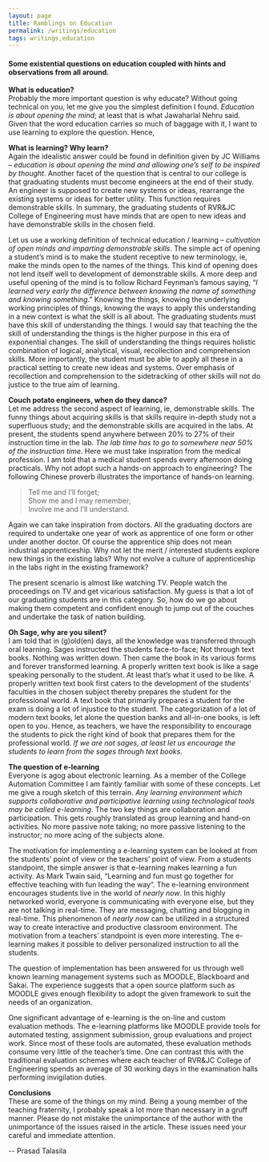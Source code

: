 ```yaml
---
layout: page
title: Ramblings on Education
permalink: /writings/education
tags: writings,education
---
```



#### Some existential questions on education coupled with hints and observations from all around. ####

**What is education?**    
Probably the more important question is why educate? Without going technical on you, let me give you the simplest definition I found. _Education is about opening the mind_; at least that is what Jawaharlal Nehru said. Given that the word education carries so much of baggage with it, I want to use learning to explore the question. Hence,

**What is learning? Why learn?**    
Again the idealistic answer could be found in definition given by JC Williams – _education is about opening the mind and allowing one’s self to be inspired by thought_. Another facet of the question that is central to our college is that graduating students must become engineers at the end of their study. An engineer is supposed to create new systems or ideas, rearrange the existing systems or ideas for better utility. This function requires demonstrable skills. In summary, the graduating students of RVR&JC College of Engineering must have minds that are open to new ideas and have demonstrable skills in the chosen field.

Let us use a working definition of technical education / learning – _cultivation of open minds and imparting demonstrable skills_. The simple act of opening a student’s mind is to make the student receptive to new terminology, ie, make the minds open to the names of the things. This kind of opening does not lend itself well to development of demonstrable skills. A more deep and useful opening of the mind is to follow Richard Feynman’s famous saying, “_I learned very early the difference between knowing the name of something and knowing something_.” Knowing the things, knowing the underlying working principles of things, knowing the ways to apply this understanding in a new context is what the skill is all about. The graduating students must have this skill of understanding the things. I would say that teaching the the skill of understanding the things is the higher purpose in this era of exponential changes. The skill of understanding the things requires holistic combination of logical, analytical, visual, recollection and comprehension skills. More importantly, the student must be able to apply all these in a practical setting to create new ideas and systems. Over emphasis of recollection and comprehension to the sidetracking of other skills will not do justice to the true aim of learning.

**Couch potato engineers, when do they dance?**    
Let me address the second aspect of learning, ie, demonstrable skills. The funny things about acquiring skills is that skills require in-depth study not a superfluous study; and the demonstrable skills are acquired in the labs. At present, the students spend anywhere between 20% to 27% of their instruction time in the lab. _The lab time has to go to somewhere near 50% of the instruction time_. Here we must take inspiration from the medical profession. I am told that a medical student spends every afternoon doing practicals. Why not adopt such a hands-on approach to engineering? The following Chinese proverb illustrates the importance of hands-on learning.

> Tell me and I’ll forget;  
> Show me and I may remember;  
> Involve me and I’ll understand.

Again we can take inspiration from doctors. All the graduating doctors are required to undertake one year of work as apprentice of one form or other under another doctor. Of course the apprentice ship does not mean industrial apprenticeship. Why not let the merit / interested students explore new things in the existing labs? Why not evolve a culture of apprenticeship in the labs right in the existing framework?

The present scenario is almost like watching TV. People watch the proceedings on TV and get vicarious satisfaction. My guess is that a lot of our graduating students are in this category. So, how do we go about making them competent and confident enough to jump out of the couches and undertake the task of nation building.

**Oh Sage, why are you silent?**    
I am told that in (g)old(en) days, all the knowledge was transferred through oral learning. Sages instructed the students face-to-face; Not through text books. Nothing was written down. Then came the book in its various forms and forever transformed learning. A properly written text book is like a sage speaking personally to the student. At least that’s what it used to be like. A properly written text book first caters to the development of the students’ faculties in the chosen subject thereby prepares the student for the professional world. A text book that primarily prepares a student for the exam is doing a lot of injustice to the student. The categorization of a lot of modern text books, let alone the question banks and all-in-one books, is left open to you. Hence, as teachers, we have the responsibility to encourage the students to pick the right kind of book that prepares them for the professional world. _If we are not sages, at least let us encourage the students to learn from the sages through text books._

**The question of e-learning**    
Everyone is agog about electronic learning. As a member of the College Automation Committee I am faintly familiar with some of these concepts. Let me give a rough sketch of this terrain. _Any learning environment which supports collaborative and participative learning using technological tools may be called e-learning_. The two key things are collaboration and participation. This gets roughly translated as group learning and hand-on activities. No more passive note taking; no more passive listening to the instructor; no more acing of the subjects alone.

The motivation for implementing a e-learning system can be looked at from the students’ point of view or the teachers’ point of view. From a students standpoint, the simple answer is that e-learning makes learning a fun activity. As Mark Twain said, “Learning and fun must go together for effective teaching with fun leading the way”. The e-learning environment encourages students live in the world of _nearly now_. In this highly networked world, everyone is communicating with everyone else, but they are not talking in real-time. They are messaging, chatting and blogging in real-time. This phenomenon of _nearly now_ can be utilized in a structured way to create interactive and productive classroom environment. The motivation from a teachers’ standpoint is even more interesting. The e-learning makes it possible to deliver personalized instruction to all the students.

The question of implementation has been answered for us through well known learning management systems such as MOODLE, Blackboard and Sakai. The experience suggests that a open source platform such as MOODLE gives enough flexibility to adopt the given framework to suit the needs of an organization.

One significant advantage of e-learning is the on-line and custom evaluation methods. The e-learning platforms like MOODLE provide tools for automated testing, assignment submission, group evaluations and project work. Since most of these tools are automated, these evaluation methods consume very little of the teacher’s time. One can contrast this with the traditional evaluation schemes where each teacher of RVR&JC College of Engineering spends an average of 30 working days in the examination halls performing invigilation duties.

**Conclusions**    
These are some of the things on my mind. Being a young member of the teaching fraternity, I probably speak a lot more than necessary in a gruff manner. Please do not mistake the unimportance of the author with the unimportance of the issues raised in the article. These issues need your careful and immediate attention.

 -- Prasad Talasila
